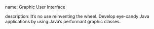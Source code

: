 name: Graphic User Interface

description: It’s no use reinventing the wheel. Develop eye-candy Java applications by using Java’s performant graphic classes.
